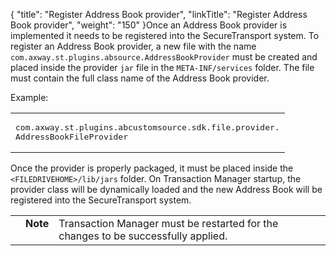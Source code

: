 {
    "title": "Register Address Book provider",
    "linkTitle": "Register Address Book provider",
    "weight": "150"
}Once an Address Book provider is implemented it needs to be registered into the SecureTransport system. To register an Address Book provider, a new file with the name `com.axway.st.plugins.absource.AddressBookProvider` must be created and placed inside the provider `jar` file in the `META-INF/services` folder. The file must contain the full class name of the Address Book provider.

Example:

<table cellspacing="0">
   <col/>
   <tbody>
      <tr>
         <td><pre xml:space="preserve">com.axway.st.plugins.abcustomsource.sdk.file.provider.
AddressBookFileProvider</pre>
         </td>
      </tr>
   </tbody>
</table>

Once the provider is properly packaged, it must be placed inside the `<FILEDRIVEHOME>/lib/jars` folder. On Transaction Manager startup, the provider class will be dynamically loaded and the new Address Book will be registered into the SecureTransport system.

<table cellpadding="0" cellspacing="0">
   <col/>
   <col/>
   <col/>
      <tr>
         <td valign="top">         </td>
         <td valign="top"><span><b>Note</b></span>
         </td>
         <td data-mc-autonum="&lt;b&gt;Note&lt;/b&gt;" valign="top">Transaction Manager must be restarted for the changes to be successfully applied.         </td>
      </tr>
</table>
